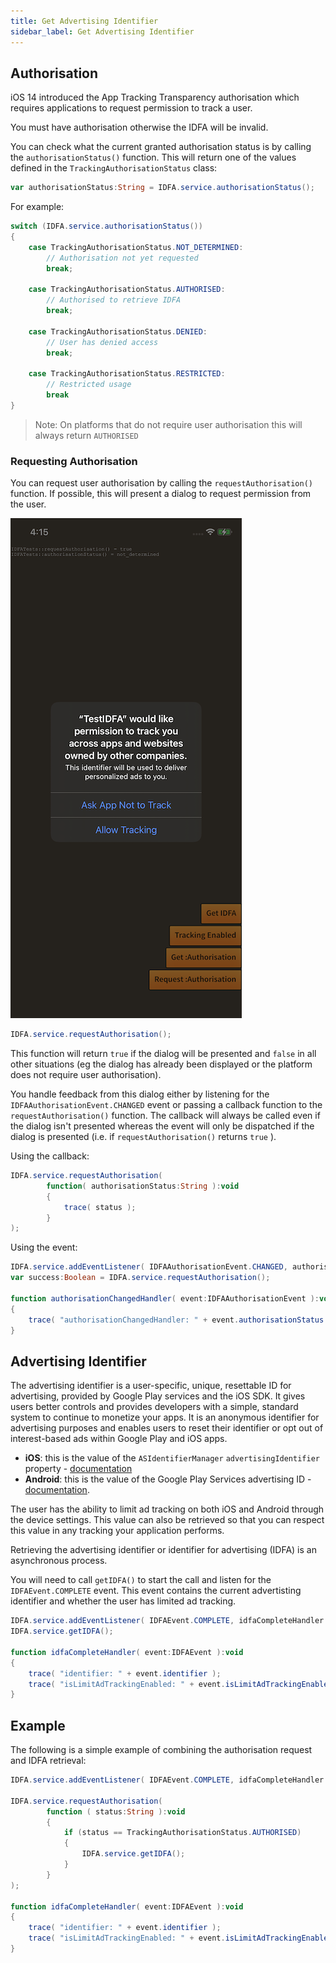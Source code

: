 ```yaml
---
title: Get Advertising Identifier
sidebar_label: Get Advertising Identifier
---
```



## Authorisation

iOS 14 introduced the App Tracking Transparency authorisation which requires applications to request permission to track a user.

You must have authorisation otherwise the IDFA will be invalid.


You can check what the current granted authorisation status is by calling the `authorisationStatus()` function. This will return one of the values defined in the `TrackingAuthorisationStatus` class:

```actionscript
var authorisationStatus:String = IDFA.service.authorisationStatus();
```

For example:

```actionscript
switch (IDFA.service.authorisationStatus())
{
    case TrackingAuthorisationStatus.NOT_DETERMINED:
        // Authorisation not yet requested
        break;

    case TrackingAuthorisationStatus.AUTHORISED:
        // Authorised to retrieve IDFA
        break; 

    case TrackingAuthorisationStatus.DENIED:
        // User has denied access
        break;

    case TrackingAuthorisationStatus.RESTRICTED:
        // Restricted usage
        break
}
```

>
> Note: On platforms that do not require user authorisation this will always return `AUTHORISED`
>

### Requesting Authorisation

You can request user authorisation by calling the `requestAuthorisation()` function. If possible, this will present a dialog to request permission from the user.

![](images/ios_authorisation_dialog.png)


```actionscript
IDFA.service.requestAuthorisation();
```

This function will return `true` if the dialog will be presented and `false` in all other situations (eg the dialog has already been displayed or the platform does not require user authorisation). 


You handle feedback from this dialog either by listening for the `IDFAAuthorisationEvent.CHANGED` event or passing a callback function to the `requestAuthorisation()` function. The callback will always be called even if the dialog isn't presented whereas the event will only be dispatched if the dialog is presented (i.e. if `requestAuthorisation()` returns `true` ).

Using the callback:

```actionscript
IDFA.service.requestAuthorisation(
        function( authorisationStatus:String ):void
        {
            trace( status );
        }
);
```

Using the event:

```actionscript
IDFA.service.addEventListener( IDFAAuthorisationEvent.CHANGED, authorisationChangedHandler );
var success:Boolean = IDFA.service.requestAuthorisation();

function authorisationChangedHandler( event:IDFAAuthorisationEvent ):void
{
    trace( "authorisationChangedHandler: " + event.authorisationStatus );
}
```



## Advertising Identifier

The advertising identifier is a user-specific, unique, resettable ID for advertising, provided by Google Play services and the iOS SDK. It gives users better controls and provides developers with a simple, standard system to continue to monetize your apps. It is an anonymous identifier for advertising purposes and enables users to reset their identifier or opt out of interest-based ads within Google Play and iOS apps.

- **iOS**: this is the value of the `ASIdentifierManager` `advertisingIdentifier` property - <a href="http://developer.apple.com/documentation/adsupport/asidentifiermanager">documentation</a>
- **Android**: this is the value of the Google Play Services advertising ID - <a href="http://developers.google.com/android/reference/com/google/android/gms/ads/identifier/AdvertisingIdClient">documentation</a>.


The user has the ability to limit ad tracking on both iOS and Android through the device settings. This value can also be retrieved so that you can respect this value in any tracking your application performs.


Retrieving the advertising identifier or identifier for advertising (IDFA) is an asynchronous process.

You will need to call `getIDFA()` to start the call and listen for the `IDFAEvent.COMPLETE` event. This event contains the current advertisting identifier and whether the user has limited ad tracking.


```actionscript
IDFA.service.addEventListener( IDFAEvent.COMPLETE, idfaCompleteHandler );
IDFA.service.getIDFA();

function idfaCompleteHandler( event:IDFAEvent ):void
{
    trace( "identifier: " + event.identifier );
    trace( "isLimitAdTrackingEnabled: " + event.isLimitAdTrackingEnabled );
}
```





## Example

The following is a simple example of combining the authorisation request and IDFA retrieval:

```actionscript
IDFA.service.addEventListener( IDFAEvent.COMPLETE, idfaCompleteHandler );

IDFA.service.requestAuthorisation(
        function ( status:String ):void 
        {
            if (status == TrackingAuthorisationStatus.AUTHORISED)
            {
                IDFA.service.getIDFA();
            }
        }
);

function idfaCompleteHandler( event:IDFAEvent ):void
{
	trace( "identifier: " + event.identifier );
    trace( "isLimitAdTrackingEnabled: " + event.isLimitAdTrackingEnabled );
}
```


